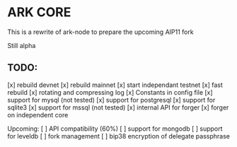 # ARK CORE
This is a rewrite of ark-node to prepare the upcoming AIP11 fork

Still alpha

## TODO: 

  [x] rebuild devnet
  [x] rebuild mainnet
  [x] start independant testnet
  [x] fast rebuild
  [x] rotating and compressing log
  [x] Constants in config file
  [x] support for mysql (not tested)
  [x] support for postgresql
  [x] support for sqlite3
  [x] support for mssql (not tested)
  [x] internal API for forger
  [x] forger on independent core

Upcoming: 
  [ ] API compatibility (60%)
  [ ] support for mongodb
  [ ] support for leveldb
  [ ] fork management
  [ ] bip38 encryption of delegate passphrase

